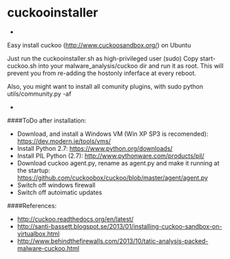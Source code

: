 # cuckooinstaller
-
Easy install cuckoo (http://www.cuckoosandbox.org/) on Ubuntu


Just run the cuckooinstaller.sh as high-privileged user (sudo)
Copy start-cuckoo.sh into your malware_analysis/cuckoo dir and run it as root.
This will prevent you from re-adding the hostonly inferface at every reboot.



Also, you might want to install all comunity plugins, with 
	sudo python utils/community.py -af

-


####ToDo after installation:

- Download, and install a Windows VM (Win XP SP3 is recomended): https://dev.modern.ie/tools/vms/
- Install Python 2.7: https://www.python.org/downloads/
- Install PIL Python (2.7): http://www.pythonware.com/products/pil/
- Download cuckoo agent.py, rename as agent.py and make it running at the startup: https://github.com/cuckoobox/cuckoo/blob/master/agent/agent.py
- Switch off windows firewall
- Switch off autoimatic updates


####References:
- http://cuckoo.readthedocs.org/en/latest/
- http://santi-bassett.blogspot.se/2013/01/installing-cuckoo-sandbox-on-virtualbox.html
- http://www.behindthefirewalls.com/2013/10/tatic-analysis-packed-malware-cuckoo.html



